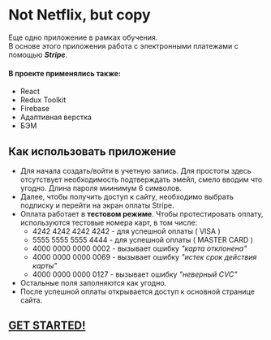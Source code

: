 # Not Netflix, but copy
Еще одно приложение в рамках обучения. \
В основе этого приложения работа с электронными платежами с помощью ***Stripe***. 
#### В проекте применялись также:
  - React
  - Redux Toolkit
  - Firebase
  - Адаптивная верстка
  - БЭМ

## Как использовать приложение 

  * Для начала создать/войти в учетную запись. Для простоты здесь отсутствует необходимость подтверждать эмейл, смело вводим что угодно. Длина пароля миинимум 6 символов.
  * Далее, чтобы получить доступ к сайту, необходимо выбрать подписку и перейти на экран оплаты Stripe.
  * Оплата работает в **тестовом режиме**. Чтобы протестировать оплату, используются тестовые номера карт, в том числе:
    * 4242 4242 4242 4242 - для успешной оплаты ( VISA )
    * 5555 5555 5555 4444 - для успешной оплаты ( MASTER CARD )
    * 4000 0000 0000 0002 - вызывает ошибку *"карта отклонена"*
    * 4000 0000 0000 0069 - вызывает ошибку *"истек срок действия карты"*
    * 4000 0000 0000 0127 - вызывает ошибку *"неверный CVC"*
  * Остальные поля заполняются как угодно. 
  * После успешной оплаты открывается доступ к основной странице сайта.

  ## [GET STARTED!](https://netflix-clone-d2d8e.web.app/)
  
